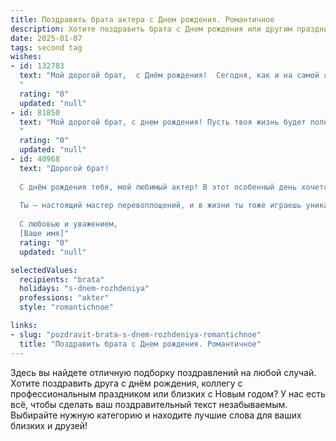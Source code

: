 ```yaml
---
title: Поздравить брата актера c Днем рождения. Романтичное
description: Хотите поздравить брата c Днем рождения или другим праздником? Наш ИИ создаст незабываемое поздравление, а вы обязательно выделитесь среди других.  
date: 2025-01-07
tags: second tag
wishes:
- id: 132783
  text: "Мой дорогой брат,  с Днём рождения!  Сегодня, как и на самой яркой сцене, ты сияешь талантом и очарованием. Пусть твоя жизнь будет полна ролей, каждая из которых  приносит тебе радость и признание, а любовь зрителей согревает твоё сердце нежнейшим светом рампы.  Пусть все твои мечты, словно захватывающие сюжеты,  сбываются,  принося счастье и вдохновение.  Я бесконечно люблю тебя и горжусь тобой!
  "
  rating: "0"
  updated: "null"
- id: 81850
  text: "Мой дорогой брат, с днем рождения! Пусть твоя жизнь будет полна ярких ролей, а сцена – всегда готова принять тебя с распростертыми объятиями. Пусть каждый твой выход будет триумфом, а овации зала – лучшей наградой. Счастья тебе, любви, вдохновения и незабываемых моментов на сцене!
  "
  rating: "0"
  updated: "null"
- id: 40968
  text: "Дорогой брат!
  
  С днём рождения тебя, мой любимый актер! В этот особенный день хочется пожелать тебе, чтобы каждый новый спектакль жизни приносил море эмоций, вдохновения и радости. Пусть твоя душа, полная талантов, продолжает сиять ярче всех звёзд на небосклоне, а каждый выход на сцену дарит головокружительные аплодисменты.
  
  Ты — настоящий мастер перевоплощений, и в жизни ты тоже играешь уникальные роли, наполняя её смыслом и красотой. Желаю, чтобы в твоём сердце всегда жил роман, а на сцене — только самые прекрасные истории. Пусть сбудется всё, о чём мечтаешь, а каждый новый день становится прекрасной страницей в твоем удивительном спектакле.
  
  С любовью и уважением,
  [Ваше имя]"
  rating: "0"
  updated: "null"

selectedValues:
  recipients: "brata"
  holidays: "s-dnem-rozhdeniya"
  professions: "akter"
  style: "romantichnoe"

links:
- slug: "pozdravit-brata-s-dnem-rozhdeniya-romantichnoe"
  title: "Поздравить брата c Днем рождения. Романтичное"
---
```


Здесь вы найдете отличную подборку поздравлений на любой случай.
Хотите поздравить друга с днём рождения, коллегу с профессиональным праздником или близких с Новым годом? У нас есть всё, чтобы сделать ваш поздравительный текст незабываемым. Выбирайте нужную категорию и находите лучшие слова для ваших близких и друзей!
